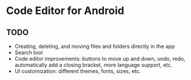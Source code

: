 # Code Editor for Android

## TODO
- Creating, deleting, and moving files and folders directly in the app
- Search tool
- Code editor improvements: buttons to move up and down, undo, redo, automatically add a closing bracket, more language support, etc.
- UI customization: different themes, fonts, sizes, etc.